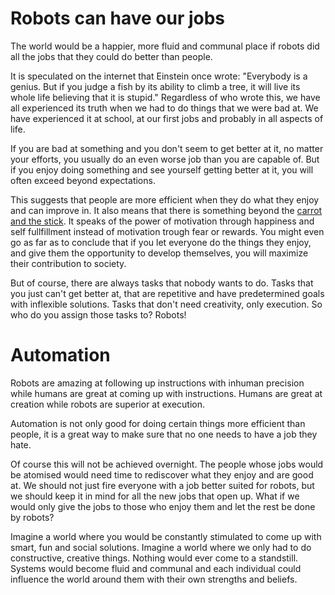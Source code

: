 
# Robots can have our jobs

The world would be a happier, more fluid and communal place if robots did all the jobs that they could do better than people.

It is speculated on the internet that Einstein once wrote: "Everybody is a genius. But if you judge a fish by its ability to climb a tree, it will live its whole life believing that it is stupid." Regardless of who wrote this, we have all experienced its truth when we had to do things that we were bad at. We have experienced it at school, at our first jobs and probably in all aspects of life.

If you are bad at something and you don't seem to get better at it, no matter your efforts, you usually do an even worse job than you are capable of. But if you enjoy doing something and see yourself getting better at it, you will often exceed beyond expectations.

This suggests that people are more efficient when they do what they enjoy and can improve in. It also means that there is something beyond the [carrot and the stick](https://en.wikipedia.org/wiki/Carrot_and_stick). It speaks of the power of motivation through happiness and self fullfillment instead of motivation trough fear or rewards. You might even go as far as to conclude that if  you let everyone do the things they enjoy, and give them the opportunity to develop themselves, you will maximize their contribution to society.

But of course, there are always tasks that nobody wants to do. Tasks that you just can't get better at, that are repetitive and have predetermined goals with inflexible solutions. Tasks that don't need creativity, only execution. So who do you assign those tasks to? Robots!

# Automation
Robots are amazing at following up instructions with inhuman precision while humans are great at coming up with instructions. Humans are great at creation while robots are superior at execution.

Automation is not only good for doing certain things more efficient than people, it is a great way to make sure that no one needs to have a job they hate.

Of course this will not be achieved overnight. The people whose jobs would be atomised would need time to rediscover what they enjoy and are good at. We should not just fire everyone with a job better suited for robots, but we should keep it in mind for all the new jobs that open up. What if we would only give the jobs to those who enjoy them and let the rest be done by robots?

Imagine a world where you would be constantly stimulated to come up with smart, fun and social solutions. Imagine a world where we only had to do constructive, creative things. Nothing would ever come to a standstill. Systems would become fluid and communal and each individual could influence the world around them with their own strengths and beliefs.
